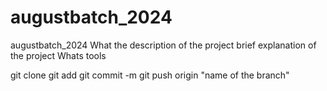 # augustbatch_2024
augustbatch_2024
What the description of the project
brief explanation of the project
Whats tools 

git clone
git add
git commit -m 
git push origin "name of the branch"
